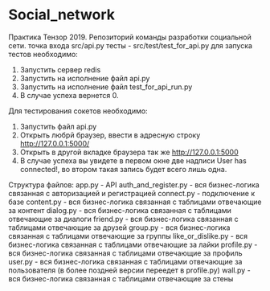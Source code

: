 ﻿# Social_network
Практика Тензор 2019. Репозиторий команды разработки социальной сети.
точка входа src/api.py
тесты - src/test/test_for_api.py
для запуска тестов необходимо:
1. Запустить сервер redis
2. Запустить на исполнение файл api.py
3. Запустить на исполнение файл test_for_api_run.py
4. В случае успеха вернется 0.

Для тестирования сокетов необходимо:
1. Запустить файл api.py
2. Открыть любрй браузер, ввести в адресную строку http://127.0.0.1:5000/
3. Открыть в другой вкладке браузера так же http://127.0.0.1:5000
4. В случае успеха вы увидете в первом окне две надписи User has connected!, во втором такая запись будет всего лишь одна.

Структура файлов:
app.py - API
auth_and_register.py - вся бизнес-логика связанная с авторизацией и регистрацией
connect.py - подключение к базе
content.py - вся бизнес-логика связанная с таблицами отвечающие за контент
dialog.py - вся бизнес-логика связанная с таблицами отвечающие за диалоги
friend.py - вся бизнес-логика связанная с таблицами отвечающие за друзей
group.py - вся бизнес-логика связанная с таблицами отвечающие за группы
like_or_dislike.py - вся бизнес-логика связанная с таблицами отвечающие за лайки
profile.py - вся бизнес-логика связанная с таблицами отвечающие за профиль
user.py - вся бизнес-логика связанная с таблицами отвечающие за пользователя (в более поздней версии переедет в profile.py)
wall.py - вся бизнес-логика связанная с таблицами отвечающие за стены